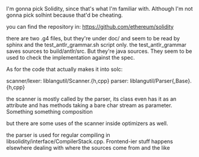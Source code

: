 I'm gonna pick Solidity, since that's what I'm familiar with. Although I'm not gonna pick solhint
because that'd be cheating.

you can find the repository in: https://github.com/ethereum/solidity

there are two .g4 files, but they're under doc/ and seem to be read by sphinx and the
test_antlr_grammar.sh script only.  the test_antlr_grammar saves sources to build/antlr/src. But
they're java sources. They seem to be used to check the implementation against the spec.

As for the code that actually makes it into solc:

scanner/lexer: liblangutil/Scanner.{h,cpp}
parser: liblangutil/Parser{,Base}.{h,cpp}

the scanner is mostly called by the parser, its class even has it as an attribute and has methods
taking a bare char stream as parameter. Something something composition

but there are some uses of the scanner inside optimizers as well. 

the parser is used for regular compiling in libsolidity/interface/CompilerStack.cpp. Frontend-ier
stuff happens elsewhere dealing with where the sources come from and the like

